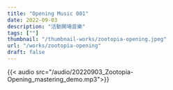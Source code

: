 ```yaml
---
title: "Opening Music 001"
date: 2022-09-03
description: "活動開場音樂" 
tags: [""]
thumbnail: "/thumbnail-works/zootopia-opening.jpeg"
url: "/works/zootopia-opening"
draft: false
---
```



{{< audio src="/audio/20220903_Zootopia-Opening_mastering_demo.mp3">}}
